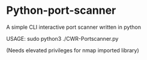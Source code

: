 # Python-port-scanner
A simple CLI interactive port scanner written in python



USAGE: sudo python3 ./CWR-Portscanner.py                             


(Needs elevated privileges for nmap imported library)
